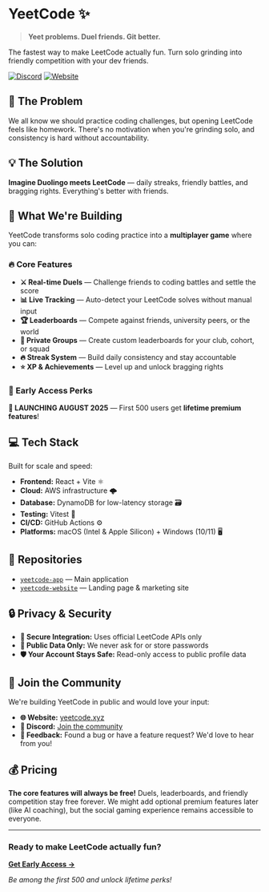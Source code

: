 # YeetCode ✨
> **Yeet problems. Duel friends. Git better.**

The fastest way to make LeetCode actually fun. Turn solo grinding into friendly competition with your dev friends.

[![Discord](https://img.shields.io/discord/YOUR_DISCORD_ID?color=7289da&logo=discord&logoColor=white)](https://discord.gg/bCzgsMfYzU)
[![Website](https://img.shields.io/badge/website-yeetcode.xyz-blue)](https://yeetcode.xyz)

## 🎯 The Problem
We all know we should practice coding challenges, but opening LeetCode feels like homework. There's no motivation when you're grinding solo, and consistency is hard without accountability.

## 💡 The Solution
**Imagine Duolingo meets LeetCode** — daily streaks, friendly battles, and bragging rights. Everything's better with friends.

## 🚀 What We're Building

YeetCode transforms solo coding practice into a **multiplayer game** where you can:

### 🔥 Core Features
- **⚔️ Real-time Duels** — Challenge friends to coding battles and settle the score
- **📊 Live Tracking** — Auto-detect your LeetCode solves without manual input  
- **🏆 Leaderboards** — Compete against friends, university peers, or the world
- **👥 Private Groups** — Create custom leaderboards for your club, cohort, or squad
- **🔥 Streak System** — Build daily consistency and stay accountable
- **⭐ XP & Achievements** — Level up and unlock bragging rights

### 🎁 Early Access Perks
**🚀 LAUNCHING AUGUST 2025** — First 500 users get **lifetime premium features**!

## 💻 Tech Stack

Built for scale and speed:

- **Frontend:** React + Vite ⚛️
- **Cloud:** AWS infrastructure 🌩️ 
- **Database:** DynamoDB for low-latency storage 🗃️
- **Testing:** Vitest 🧪
- **CI/CD:** GitHub Actions ⚙️
- **Platforms:** macOS (Intel & Apple Silicon) + Windows (10/11) 🖥️

## 📂 Repositories

- [`yeetcode-app`](https://github.com/yeetcode-xyz/yeetcode-app) — Main application
- [`yeetcode-website`](https://github.com/yeetcode-xyz/yeetcode-website) — Landing page & marketing site

## 🔒 Privacy & Security

- **🔐 Secure Integration:** Uses official LeetCode APIs only
- **👀 Public Data Only:** We never ask for or store passwords
- **🛡️ Your Account Stays Safe:** Read-only access to public profile data

## 🤝 Join the Community

We're building YeetCode in public and would love your input:

- **🌐 Website:** [yeetcode.xyz](https://yeetcode.xyz)
- **💬 Discord:** [Join the community](https://discord.gg/bCzgsMfYzU) 
- **🐛 Feedback:** Found a bug or have a feature request? We'd love to hear from you!

## 💰 Pricing

**The core features will always be free!** Duels, leaderboards, and friendly competition stay free forever. We might add optional premium features later (like AI coaching), but the social gaming experience remains accessible to everyone.

---

### Ready to make LeetCode actually fun?
**[Get Early Access →](https://yeetcode.xyz)**

*Be among the first 500 and unlock lifetime perks!*
